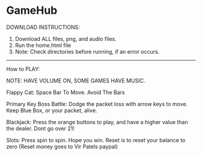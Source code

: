 # GameHub

DOWNLOAD INSTRUCTIONS:
1. Download ALL files, png, and audio files.
2. Run the home.html file
3. Note: Check directories before running, if an error occurs.

----------------------------------------------------------------
How to PLAY:

NOTE: HAVE VOLUME ON, SOME GAMES HAVE MUSIC. 

Flappy Cat: Space Bar To Move. Avoid The Bars

Primary Key Boss Battle: Dodge the packet loss with arrow keys to move. Keep Blue Box, or your packet, alive. 

Blackjack: Press the orange buttons to play, and have a higher value than the dealer. Dont go over 21!

Slots: Press spin to spin. Hope you win. Reset is to reset your balance to zero (Reset money goes to Vir Patels paypal)
